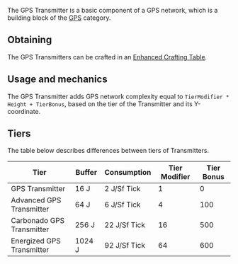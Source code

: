 The GPS Transmitter is a basic component of a GPS network, which is a building block of the [GPS](https://github.com/Slimefun/Slimefun4/wiki/GPS) category.

## Obtaining
The GPS Transmitters can be crafted in an [Enhanced Crafting Table](https://github.com/Slimefun/Slimefun4/wiki/Enhanced-Crafting-Table).

## Usage and mechanics
The GPS Transmitter adds GPS network complexity equal to `TierModifier * Height + TierBonus`, based on the tier of the Transmitter and its Y-coordinate.

## Tiers
The table below describes differences between tiers of Transmitters.

| Tier | Buffer | Consumption | Tier Modifier | Tier Bonus |
| ---- | ------ | ----------- | ------------- | ---------- |
| GPS Transmitter | 16 J | 2 J/Sf Tick | 1 | 0 |
| Advanced GPS Transmitter | 64 J | 6 J/Sf Tick | 4 | 100 |
| Carbonado GPS Transmitter | 256 J | 22 J/Sf Tick | 16 | 500 |
| Energized GPS Transmitter | 1024 J | 92 J/Sf Tick | 64 | 600 |
